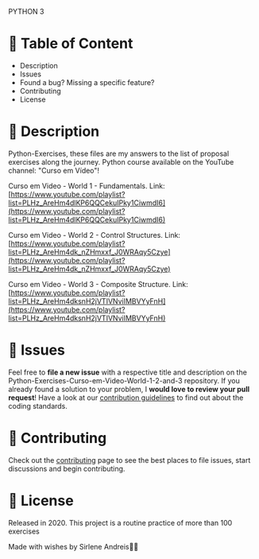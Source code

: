 PYTHON 3
# 📌 Table of Content

- Description
- Issues
- Found a bug? Missing a specific feature?
- Contributing
- License

# 📝 Description

Python-Exercises, these files are my answers to the list of proposal exercises along the journey.
Python course available on the YouTube channel: "Curso em Vídeo"!

Curso em Video - World 1 - Fundamentals. Link: [https://www.youtube.com/playlist?list=PLHz_AreHm4dlKP6QQCekuIPky1CiwmdI6](https://www.youtube.com/playlist?list=PLHz_AreHm4dlKP6QQCekuIPky1CiwmdI6)

Curso em Video - World 2 - Control Structures. Link: [https://www.youtube.com/playlist?list=PLHz_AreHm4dk_nZHmxxf_J0WRAqy5Czye](https://www.youtube.com/playlist?list=PLHz_AreHm4dk_nZHmxxf_J0WRAqy5Czye)

Curso em Video - World 3 - Composite Structure. Link: [https://www.youtube.com/playlist?list=PLHz_AreHm4dksnH2jVTIVNviIMBVYyFnH](https://www.youtube.com/playlist?list=PLHz_AreHm4dksnH2jVTIVNviIMBVYyFnH)

# **🐛 Issues**

Feel free to **file a new issue** with a respective title and description on the  Python-Exercises-Curso-em-Video-World-1-2-and-3 repository. If you already found a solution to your problem, I **would love to review your pull request**! Have a look at our [contribution guidelines](https://github.com/marcosvaldeni/Stock-Market-Simulator/blob/master/CONTRIBUTING.md) to find out about the coding standards.

# **🎉 Contributing**

Check out the [contributing](https://github.com/marcosvaldeni/Stock-Market-Simulator/blob/master/CONTRIBUTING.md) page to see the best places to file issues, start discussions and begin contributing.

# **📕 License**

Released in 2020. This project is a routine practice of more than 100  exercises 

Made with wishes by Sirlene Andreis💚🚀
